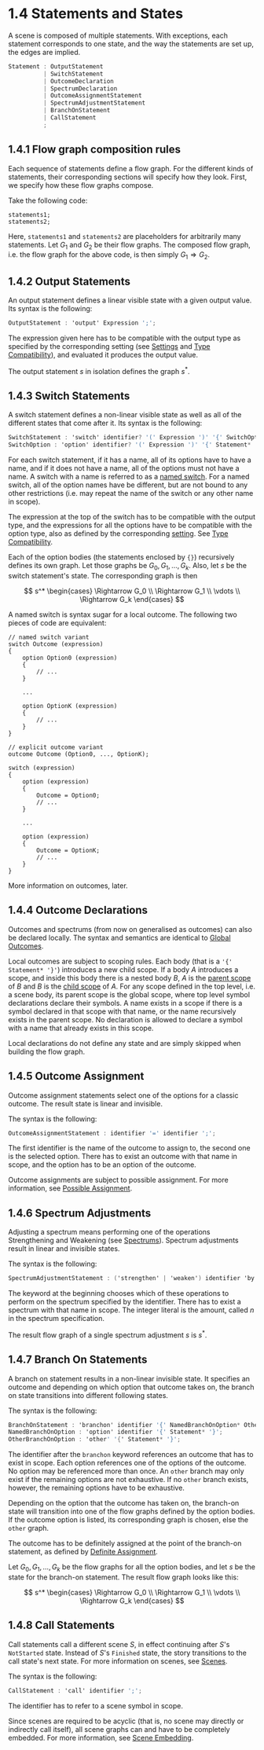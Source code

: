 # 1.4 Statements and States
A scene is composed of multiple statements. With exceptions, each statement corresponds to one state, and the way the statements are set up, the edges are implied.

```cs
Statement : OutputStatement
          | SwitchStatement
          | OutcomeDeclaration
          | SpectrumDeclaration
          | OutcomeAssignmentStatement
          | SpectrumAdjustmentStatement
          | BranchOnStatement
          | CallStatement
          ;
```

## 1.4.1 Flow graph composition rules
Each sequence of statements define a flow graph. For the different kinds of statements, their corresponding sections will specify how they look. First, we specify how these flow graphs compose.

Take the following code:

```
statements1;
statements2;
```

Here, `statements1` and `statements2` are placeholders for arbitrarily many statements. Let $G_1$ and $G_2$ be their flow graphs. The composed flow graph, i.e. the flow graph for the above code, is then simply $G_1 \Rightarrow G_2$.

## 1.4.2 Output Statements
An output statement defines a linear visible state with a given output value. Its syntax is the following:

```cs
OutputStatement : 'output' Expression ';';
```

The expression given here has to be compatible with the output type as specified by the corresponding setting (see [Settings](01_03_TopLevel.md#134-settings) and [Type Compatibility](01_05_TypesAndExpressions.md#153-type-compatibility)), and evaluated it produces the output value.

The output statement $s$ in isolation defines the graph $s^*$.

## 1.4.3 Switch Statements
A switch statement defines a non-linear visible state as well as all of the different states that come after it. Its syntax is the following:

```cs
SwitchStatement : 'switch' identifier? '(' Expression ')' '{' SwitchOption+ '}';
SwitchOption : 'option' identifier? '(' Expression ')' '{' Statement* '}';
```

For each switch statement, if it has a name, all of its options have to have a name, and if it does not have a name, all of the options must not have a name. A switch with a name is referred to as a <u>named switch</u>. For a named switch, all of the option names have be different, but are not bound to any other restrictions (i.e. may repeat the name of the switch or any other name in scope).

The expression at the top of the switch has to be compatible with the output type, and the expressions for all the options have to be compatible with the option type, also as defined by the corresponding [setting](01_03_TopLevel.md#134-settings). See [Type Compatibility](01_05_TypesAndExpressions.md#153-type-compatibility).

Each of the option bodies (the statements enclosed by `{}`) recursively defines its own graph. Let those graphs be $G_0, G_1, \dots, 
G_k$. Also, let $s$ be the switch statement's state. The corresponding graph is then

$$
s^* \begin{cases} \Rightarrow G_0 \\ \Rightarrow G_1 \\ \vdots \\ \Rightarrow G_k \end{cases}
$$

A named switch is syntax sugar for a local outcome. The following two pieces of code are equivalent:

```
// named switch variant
switch Outcome (expression)
{
    option Option0 (expression)
    {
        // ...
    }

    ...

    option OptionK (expression)
    {
        // ...
    }
}

// explicit outcome variant
outcome Outcome (Option0, ..., OptionK);

switch (expression)
{
    option (expression)
    {
        Outcome = Option0;
        // ...
    }

    ...

    option (expression)
    {
        Outcome = OptionK;
        // ...
    }
}
```

More information on outcomes, later.

## 1.4.4 Outcome Declarations
Outcomes and spectrums (from now on generalised as outcomes) can also be declared locally. The syntax and semantics are identical to [Global Outcomes](01_02_Symbols.md#123-outcome-symbols).

Local outcomes are subject to scoping rules. Each body (that is a `'{' Statement* '}'`) introduces a new child scope. If a body $A$ introduces a scope, and inside this body there is a nested body $B$, $A$ is the <u>parent scope</u> of $B$ and $B$ is the <u>child scope</u> of $A$. For any scope defined in the top level, i.e. a scene body, its parent scope is the global scope, where top level symbol declarations declare their symbols. A name exists in a scope if there is a symbol declared in that scope with that name, or the name recursively exists in the parent scope. No declaration is allowed to declare a symbol with a name that already exists in this scope.

Local declarations do not define any state and are simply skipped when building the flow graph.

## 1.4.5 Outcome Assignment
Outcome assignment statements select one of the options for a classic outcome. The result state is linear and invisible.

The syntax is the following:

```cs
OutcomeAssignmentStatement : identifier '=' identifier ';';
```

The first identifier is the name of the outcome to assign to, the second one is the selected option. There has to exist an outcome with that name in scope, and the option has to be an option of the outcome.

Outcome assignments are subject to possible assignment. For more information, see [Possible Assignment]().

## 1.4.6 Spectrum Adjustments
Adjusting a spectrum means performing one of the operations Strengthening and Weakening (see [Spectrums](01_02_Symbols.md#1232-spectrums)). Spectrum adjustments result in linear and invisible states.

The syntax is the following:

```cs
SpectrumAdjustmentStatement : ('strengthen' | 'weaken') identifier 'by' integer_literal ';';
```

The keyword at the beginning chooses which of these operations to perform on the spectrum specified by the identifier. There has to exist a spectrum with that name in scope. The integer literal is the amount, called $n$ in the spectrum specification.

The result flow graph of a single spectrum adjustment $s$ is $s^*$.

## 1.4.7 Branch On Statements
A branch on statement results in a non-linear invisible state. It specifies an outcome and depending on which option that outcome takes on, the branch on state transitions into different following states.

The syntax is the following:

```cs
BranchOnStatement : 'branchon' identifier '{' NamedBranchOnOption* OtherBranchOnOption? '}';
NamedBranchOnOption : 'option' identifier '{' Statement* '}';
OtherBranchOnOption : 'other' '{' Statement* '}';
```

The identifier after the `branchon` keyword references an outcome that has to exist in scope. Each option references one of the options of the outcome. No option may be referenced more than once. An `other` branch may only exist if the remaining options are not exhaustive. If no `other` branch exists, however, the remaining options have to be exhaustive.

Depending on the option that the outcome has taken on, the branch-on state will transition into one of the flow graphs defined by the option bodies. If the outcome option is listed, its corresponding graph is chosen, else the `other` graph.

The outcome has to be definitely assigned at the point of the branch-on statement, as defined by [Definite Assignment]().

Let $G_0, G_1, \dots, G_k$ be the flow graphs for all the option bodies, and let $s$ be the state for the branch-on statement. The result flow graph looks like this:

$$
s^* \begin{cases} \Rightarrow G_0 \\ \Rightarrow G_1 \\ \vdots \\ \Rightarrow G_k \end{cases}
$$

## 1.4.8 Call Statements
Call statements call a different scene $S$, in effect continuing after $S$'s `NotStarted` state. Instead of $S$'s `Finished` state, the story transitions to the call state's next state. For more information on scenes, see [Scenes](01_02_Symbols.md#122-scene-symbols).

The syntax is the following:

```cs
CallStatement : 'call' identifier ';';
```

The identifier has to refer to a scene symbol in scope.

Since scenes are required to be acyclic (that is, no scene may directly or indirectly call itself), all scene graphs can and have to be completely embedded. For more information, see [Scene Embedding]().
